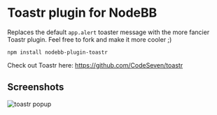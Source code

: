 # Toastr plugin for NodeBB

Replaces the default `app.alert` toaster message with the more fancier Toastr plugin. Feel free to fork and make it more cooler ;) 

    npm install nodebb-plugin-toastr

Check out Toastr here: https://github.com/CodeSeven/toastr

## Screenshots

![toastr popup](http://i.imgur.com/3hvCfWe.png)